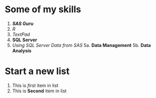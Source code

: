 # Some of my skills

1. *__SAS Guru__*
2. _R_
3. _TextPad_
4. **SQL Server**
5. *Using SQL Server Data from SAS*
    5a.  **Data Management**
    5b.  **Data Analysis**
       
# Start a new list
1.  This is *first* item in list
2.  This is __Second__ item in list
